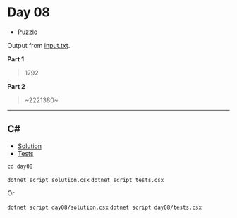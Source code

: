 # Day 08

- [Puzzle](PUZZLE.md)

Output from [input.txt](input.txt).

<!-- Output from [input.txt](day08/input.txt). -->

**Part 1**

> 1792

**Part 2**

> ~2221380~

---

## C#

- [Solution](solution.csx)
- [Tests](tests.csx)

`cd day08`

`dotnet script solution.csx`
`dotnet script tests.csx`

Or

`dotnet script day08/solution.csx`
`dotnet script day08/tests.csx`

